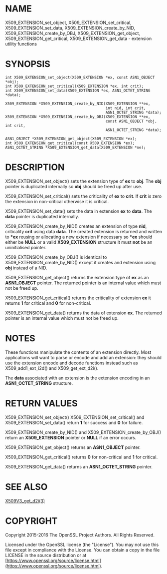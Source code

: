 # NAME

X509\_EXTENSION\_set\_object, X509\_EXTENSION\_set\_critical,
X509\_EXTENSION\_set\_data, X509\_EXTENSION\_create\_by\_NID,
X509\_EXTENSION\_create\_by\_OBJ, X509\_EXTENSION\_get\_object,
X509\_EXTENSION\_get\_critical, X509\_EXTENSION\_get\_data - extension utility
functions

# SYNOPSIS

    int X509_EXTENSION_set_object(X509_EXTENSION *ex, const ASN1_OBJECT *obj);
    int X509_EXTENSION_set_critical(X509_EXTENSION *ex, int crit);
    int X509_EXTENSION_set_data(X509_EXTENSION *ex, ASN1_OCTET_STRING *data);

    X509_EXTENSION *X509_EXTENSION_create_by_NID(X509_EXTENSION **ex,
                                                 int nid, int crit,
                                                 ASN1_OCTET_STRING *data);
    X509_EXTENSION *X509_EXTENSION_create_by_OBJ(X509_EXTENSION **ex,
                                                 const ASN1_OBJECT *obj, int crit,
                                                 ASN1_OCTET_STRING *data);

    ASN1_OBJECT *X509_EXTENSION_get_object(X509_EXTENSION *ex);
    int X509_EXTENSION_get_critical(const X509_EXTENSION *ex);
    ASN1_OCTET_STRING *X509_EXTENSION_get_data(X509_EXTENSION *ne);

# DESCRIPTION

X509\_EXTENSION\_set\_object() sets the extension type of **ex** to **obj**. The
**obj** pointer is duplicated internally so **obj** should be freed up after use.

X509\_EXTENSION\_set\_critical() sets the criticality of **ex** to **crit**. If
**crit** is zero the extension in non-critical otherwise it is critical.

X509\_EXTENSION\_set\_data() sets the data in extension **ex** to **data**. The
**data** pointer is duplicated internally.

X509\_EXTENSION\_create\_by\_NID() creates an extension of type **nid**,
criticality **crit** using data **data**. The created extension is returned and
written to **\*ex** reusing or allocating a new extension if necessary so **\*ex**
should either be **NULL** or a valid **X509\_EXTENSION** structure it must
**not** be an uninitialised pointer.

X509\_EXTENSION\_create\_by\_OBJ() is identical to X509\_EXTENSION\_create\_by\_NID()
except it creates and extension using **obj** instead of a NID.

X509\_EXTENSION\_get\_object() returns the extension type of **ex** as an
**ASN1\_OBJECT** pointer. The returned pointer is an internal value which must
not be freed up.

X509\_EXTENSION\_get\_critical() returns the criticality of extension **ex** it
returns **1** for critical and **0** for non-critical.

X509\_EXTENSION\_get\_data() returns the data of extension **ex**. The returned
pointer is an internal value which must not be freed up.

# NOTES

These functions manipulate the contents of an extension directly. Most
applications will want to parse or encode and add an extension: they should
use the extension encode and decode functions instead such as
X509\_add1\_ext\_i2d() and X509\_get\_ext\_d2i().

The **data** associated with an extension is the extension encoding in an
**ASN1\_OCTET\_STRING** structure.

# RETURN VALUES

X509\_EXTENSION\_set\_object() X509\_EXTENSION\_set\_critical() and
X509\_EXTENSION\_set\_data() return **1** for success and **0** for failure.

X509\_EXTENSION\_create\_by\_NID() and X509\_EXTENSION\_create\_by\_OBJ() return
an **X509\_EXTENSION** pointer or **NULL** if an error occurs.

X509\_EXTENSION\_get\_object() returns an **ASN1\_OBJECT** pointer.

X509\_EXTENSION\_get\_critical() returns **0** for non-critical and **1** for
critical.

X509\_EXTENSION\_get\_data() returns an **ASN1\_OCTET\_STRING** pointer.

# SEE ALSO

[X509V3\_get\_d2i(3)](http://man.he.net/man3/X509V3_get_d2i)

# COPYRIGHT

Copyright 2015-2016 The OpenSSL Project Authors. All Rights Reserved.

Licensed under the OpenSSL license (the "License").  You may not use
this file except in compliance with the License.  You can obtain a copy
in the file LICENSE in the source distribution or at
[https://www.openssl.org/source/license.html](https://www.openssl.org/source/license.html).
